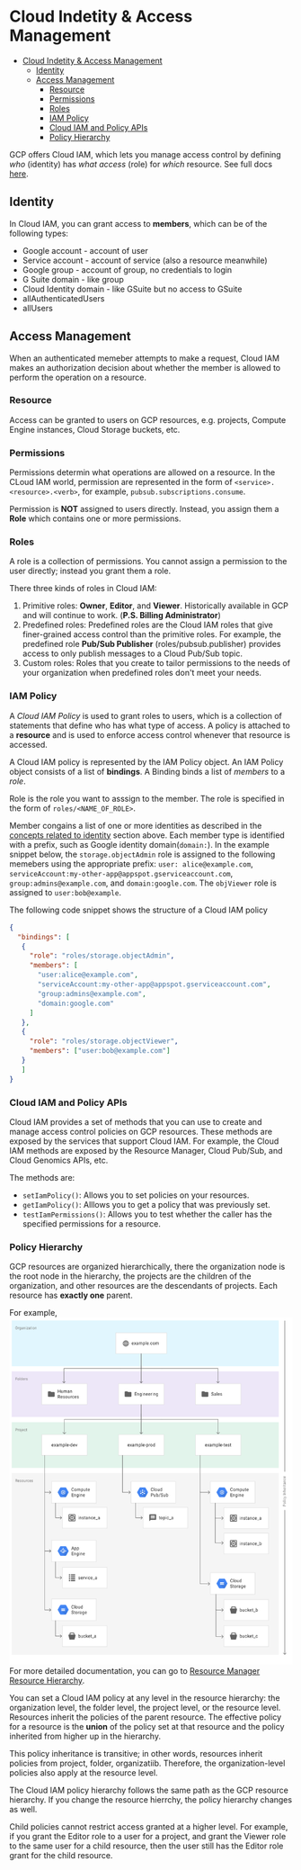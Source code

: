 # Cloud Indetity & Access Management

- [Cloud Indetity & Access Management](#cloud-indetity--access-management)
  - [Identity](#identity)
  - [Access Management](#access-management)
    - [Resource](#resource)
    - [Permissions](#permissions)
    - [Roles](#roles)
    - [IAM Policy](#iam-policy)
    - [Cloud IAM and Policy APIs](#cloud-iam-and-policy-apis)
    - [Policy Hierarchy](#policy-hierarchy)

GCP offers Cloud IAM, which lets you manage access control by defining _who_ (identity) has _what access_ (role) for _which_ resource. See full docs [here](https://cloud.google.com/iam/docs/).

## Identity

In Cloud IAM, you can grant access to __members__, which can be of the following types:

* Google account - account of user
* Service account - account of service (also a resource meanwhile)
* Google group - account of group, no credentials to login
* G Suite domain - like group
* Cloud Identity domain - like GSuite but no access to GSuite
* allAuthenticatedUsers
* allUsers

## Access Management

When an authenticated memeber attempts to make a request, Cloud IAM makes an authorization decision about whether the member is allowed to perform the operation on a resource.

### Resource

Access can be granted to users on GCP resources, e.g. projects, Compute Engine instances, Cloud Storage buckets, etc.

### Permissions

Permissions determin what operations are allowed on a resource. In the CLoud IAM world, permission are represented in the form of `<service>.<resource>.<verb>`, for example, `pubsub.subscriptions.consume`.

Permission is __NOT__ assigned to users directly. Instead, you assign them a __Role__ which contains one or more permissions.

### Roles

A role is a collection of permissions. You cannot assign a permission to the user directly; instead you grant them a role.

There three kinds of roles in Cloud IAM:

1. Primitive roles: **Owner**, **Editor**, and **Viewer**. Historically available in GCP and will continue to work. (**P.S. Billing Administrator**)
2. Predefined roles: Predefined roles are the Cloud IAM roles that give finer-grained access control than the primitive roles. For example, the predefined role **Pub/Sub Publisher** (roles/pubsub.publisher) provides access to only publish messages to a Cloud Pub/Sub topic.
3. Custom roles: Roles that you create to tailor permissions to the needs of your organization when predefined roles don't meet your needs.

### IAM Policy

A _Cloud IAM Policy_ is used to grant roles to users, which is a collection of statements that define who has what type of access. A policy is attached to a **resource** and is used to enforce access control whenever that resource is accessed.

A Cloud IAM policy is represented by the IAM Policy object. An IAM Policy object consists of a list of **bindings**. A Binding binds a list of _members_ to a _role_.

Role is the role you want to asssign to the member. The role is specified in the form of `roles/<NAME_OF_ROLE>`.

Member congains a list of one or more identities as described in the [concepts related to identity](##Identity) section above. Each member type is identified with a prefix, such as Google identity domain(`domain:`). In the example snippet below, the `storage.objectAdmin` role is assigned to the following memebers using the appropriate prefix: `user: alice@example.com`, `serviceAccount:my-other-app@appspot.gserviceaccount.com`, `group:admins@example.com`, and `domain:google.com`. The `objViewer` role is assigned to `user:bob@example`.

The following code snippet shows the structure of a Cloud IAM policy

```json
{
  "bindings": [
   {
     "role": "roles/storage.objectAdmin",
     "members": [
       "user:alice@example.com",
       "serviceAccount:my-other-app@appspot.gserviceaccount.com",
       "group:admins@example.com",
       "domain:google.com" 
     ]
   },
   {
     "role": "roles/storage.objectViewer",
     "members": ["user:bob@example.com"]
   }
   ]
}
```

### Cloud IAM and Policy APIs

Cloud IAM provides a set of methods that you can use to create and manage access control policies on GCP resources. These methods are exposed by the services that support Cloud IAM. For example, the Cloud IAM methods are exposed by the Resource Manager, Cloud Pub/Sub, and Cloud Genomics APIs, etc.

The methods are:

* `setIamPolicy()`: Allows you to set policies on your resources.
* `getIamPolicy()`: Alllows you to get a policy that was previously set.
* `testIamPermissions()`: Allows you to test whether the caller has the specified permissions for a resource.

### Policy Hierarchy

GCP resources are organized hierarchically, there the organization node is the root node in the hierarchy, the projects are the children of the organization, and other resources are the descendants of projects. Each resource has **exactly one** parent. 

For example, ![GCP resource hierarchy](policy-hierarchy.png) For more detailed documentation, you can go to [Resource Manager Resource Hierarchy](https://cloud.google.com/resource-manager/docs/cloud-platform-resource-hierarchy).

You can set a Cloud IAM policy at any level in the resource hierarchy: the organization level, the folder level, the project level, or the resource level. Resources inherit the policies of the parent resource. The effective policy for a resource is the **union** of the policy set at that resource and the policy inherited from higher up in the hierarchy. 

This policy inheritance is transitive; in other words, resources inherit policies from project, folder, organizatiib. Therefore, the organization-level policies also apply at the resource level.

The Cloud IAM policy hierarchy follows the same path as the GCP resource hierarchy. If you change the resource hierrchy, the policy hierarchy changes as well.

Child policies cannot restrict access granted at a higher level. For example, if you grant the Editor role to a user for a project, and grant the Viewer role to the same user for a child resource, then the user still has the Editor role grant for the child resource.